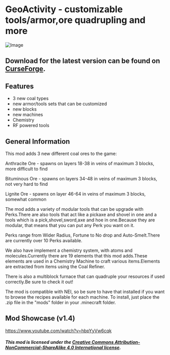 # GeoActivity - customizable tools/armor,ore quadrupling and more

![Image](http://i.imgur.com/0KtR3do.png)

## Download for the latest version can be found on [CurseForge](http://minecraft.curseforge.com/projects/geoactivity).

## Features
- 3 new coal types
- new armor/tools sets that can be customized
- new blocks
- new machines
- Chemistry
- RF powered tools
 
## General Information
This mod adds 3 new different coal ores to the game:


Anthracite Ore - spawns on layers 18-38 in veins of maximum 3 blocks, more difficult to find

Bituminous Ore - spawns on layers 34-48 in veins of maximum 3 blocks, not very hard to find

Lignite Ore - spawns on layer 46-64 in veins of maximum 3 blocks, somewhat common


The mod adds a variety of modular tools that can be upgrade with Perks.There are also tools that act like a pickaxe and shovel in one and a tools which is a pick,shovel,sword,axe and hoe in one.Because they are modular, that means that you can put any Perk you want on it.

Perks range from Wider Radius, Fortune to No drop and Auto-Smelt.There are currently over 10 Perks available.
 
We also have implement a chemistry system, with atoms and molecules.Currently there are 19 elements that this mod adds.These elements are used in a Chemistry Machine to craft various items.Elements are extracted from items using the Coal Refiner.
 
There is also a multiblock furnace that can quadruple your resources if used correctly.Be sure to check it out!
 
The mod is compatible with NEI, so be sure to have that installed if you want to browse the recipes available for each machine.
To install, just place the .zip file in the "mods" folder in your .minecraft folder.

## Mod Showcase (v1.4)
https://www.youtube.com/watch?v=hbpYyVw6cqk



##### This mod is licensed under the [Creative Commons Attribution-NonCommercial-ShareAlike 4.0 International license](http://creativecommons.org/licenses/by-nc-sa/4.0/).
